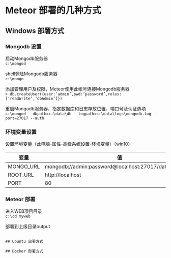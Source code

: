 # Meteor 部署的几种方式

## Windows 部署方式
### Mongodb 设置
启动Mongodb服务器<br>
```c:\mongod```<br>

shell登陆Mongodb服务器<br>
```c:\mongo```<br>

添加管理用户及权限，Meteor使用此帐号连接Mongodb服务器<br>
```> db.createUser({user:’admin’,pwd:’password’,roles:[‘readWrite’,’dbAdmin’]})```

重启Mongodb服务器，指定数据库和日志存放位置、端口号及认证选项<br>
```c:\mongod --dbpath=c:\data\db --logpath=c:\data\logs\mongodb.log --port=27017 --auth```

### 环境变量设置

设置环境变量（此电脑-属性-高级系统设置-环境变量）（win10）

变量 | 值
--|--
MONGO_URL | mongodb://admin:password@localhost:27017/databasename
ROOT_URL | http://localhost
PORT | 80

### Meteor 部署

进入WEB项目目录<br>
```c:\cd myweb```

部署到上级目录output<br>
```c:\meteor build –server-only --directory ../output

## Ubuntu 部署方式

## Docker 部署方式

